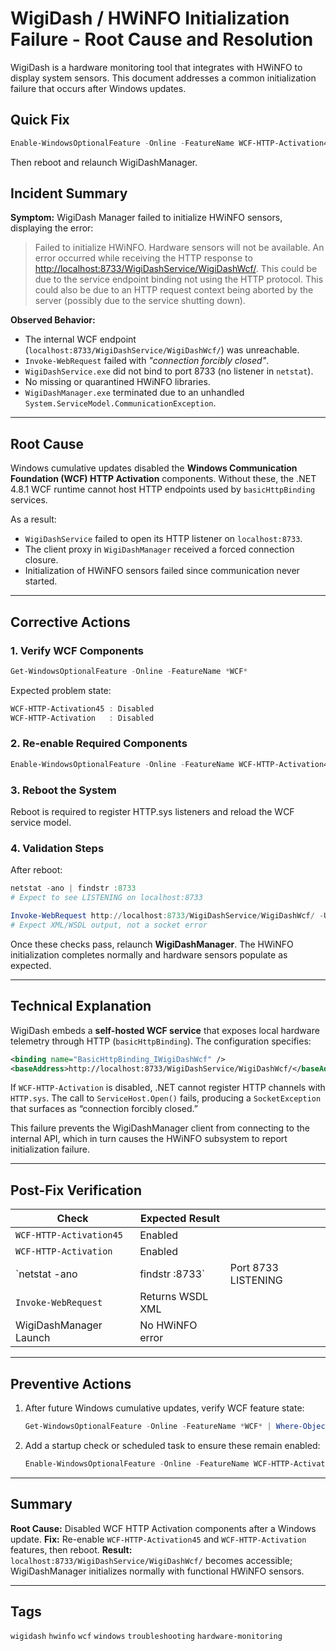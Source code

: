 # WigiDash / HWiNFO Initialization Failure - Root Cause and Resolution

WigiDash is a hardware monitoring tool that integrates with HWiNFO to display system sensors. This document addresses a common initialization failure that occurs after Windows updates.

## Quick Fix

```powershell
Enable-WindowsOptionalFeature -Online -FeatureName WCF-HTTP-Activation45,WCF-HTTP-Activation -All
```

Then reboot and relaunch WigiDashManager.

## Incident Summary

**Symptom:**
WigiDash Manager failed to initialize HWiNFO sensors, displaying the error:

> Failed to initialize HWiNFO. Hardware sensors will not be available.
> An error occurred while receiving the HTTP response to [http://localhost:8733/WigiDashService/WigiDashWcf/](http://localhost:8733/WigiDashService/WigiDashWcf/). This could be due to the service endpoint binding not using the HTTP protocol. This could also be due to an HTTP request context being aborted by the server (possibly due to the service shutting down).

**Observed Behavior:**

* The internal WCF endpoint (`localhost:8733/WigiDashService/WigiDashWcf/`) was unreachable.
* `Invoke-WebRequest` failed with *"connection forcibly closed"*.
* `WigiDashService.exe` did not bind to port 8733 (no listener in `netstat`).
* No missing or quarantined HWiNFO libraries.
* `WigiDashManager.exe` terminated due to an unhandled `System.ServiceModel.CommunicationException`.

---

## Root Cause

Windows cumulative updates disabled the **Windows Communication Foundation (WCF) HTTP Activation** components.
Without these, the .NET 4.8.1 WCF runtime cannot host HTTP endpoints used by `basicHttpBinding` services.

As a result:

* `WigiDashService` failed to open its HTTP listener on `localhost:8733`.
* The client proxy in `WigiDashManager` received a forced connection closure.
* Initialization of HWiNFO sensors failed since communication never started.

---

## Corrective Actions

### 1. Verify WCF Components

```powershell
Get-WindowsOptionalFeature -Online -FeatureName *WCF*
```

Expected problem state:

```powershell
WCF-HTTP-Activation45 : Disabled
WCF-HTTP-Activation   : Disabled
```

### 2. Re-enable Required Components

```powershell
Enable-WindowsOptionalFeature -Online -FeatureName WCF-HTTP-Activation45,WCF-HTTP-Activation -All
```

### 3. Reboot the System

Reboot is required to register HTTP.sys listeners and reload the WCF service model.

### 4. Validation Steps

After reboot:

```powershell
netstat -ano | findstr :8733
# Expect to see LISTENING on localhost:8733

Invoke-WebRequest http://localhost:8733/WigiDashService/WigiDashWcf/ -UseBasicParsing
# Expect XML/WSDL output, not a socket error
```

Once these checks pass, relaunch **WigiDashManager**. The HWiNFO initialization completes normally and hardware sensors populate as expected.

---

## Technical Explanation

WigiDash embeds a **self-hosted WCF service** that exposes local hardware telemetry through HTTP (`basicHttpBinding`). The configuration specifies:

```xml
<binding name="BasicHttpBinding_IWigiDashWcf" />
<baseAddress>http://localhost:8733/WigiDashService/WigiDashWcf/</baseAddress>
```

If `WCF-HTTP-Activation` is disabled, .NET cannot register HTTP channels with `HTTP.sys`. The call to `ServiceHost.Open()` fails, producing a `SocketException` that surfaces as “connection forcibly closed.”

This failure prevents the WigiDashManager client from connecting to the internal API, which in turn causes the HWiNFO subsystem to report initialization failure.

---

## Post-Fix Verification

| Check                   | Expected Result  |                     |
| ----------------------- | ---------------- | ------------------- |
| `WCF-HTTP-Activation45` | Enabled          |                     |
| `WCF-HTTP-Activation`   | Enabled          |                     |
| `netstat -ano           | findstr :8733`   | Port 8733 LISTENING |
| `Invoke-WebRequest`     | Returns WSDL XML |                     |
| WigiDashManager Launch  | No HWiNFO error  |                     |

---

## Preventive Actions

1. After future Windows cumulative updates, verify WCF feature state:

   ```powershell
   Get-WindowsOptionalFeature -Online -FeatureName *WCF* | Where-Object {$_.State -eq 'Disabled'}
   ```

2. Add a startup check or scheduled task to ensure these remain enabled:

   ```powershell
   Enable-WindowsOptionalFeature -Online -FeatureName WCF-HTTP-Activation45,WCF-HTTP-Activation -All -NoRestart
   ```

---

## Summary

**Root Cause:** Disabled WCF HTTP Activation components after a Windows update.
**Fix:** Re-enable `WCF-HTTP-Activation45` and `WCF-HTTP-Activation` features, then reboot.
**Result:** `localhost:8733/WigiDashService/WigiDashWcf/` becomes accessible; WigiDashManager initializes normally with functional HWiNFO sensors.

---

## Tags

`wigidash` `hwinfo` `wcf` `windows` `troubleshooting` `hardware-monitoring`
